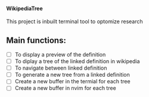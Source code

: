 #### WikipediaTree 
This project is inbuilt terminal tool to optomize research

## Main functions:
- [ ] To display a preview of the definition
- [ ] To diplay a tree of the linked definition in wikipedia
- [ ] To navigate between linked definition
- [ ] To generate a new tree from a linked definition
- [ ] Create a new buffer in the termial for each tree
- [ ] Create a new buffer in nvim for each tree
